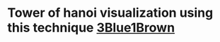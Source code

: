 # Tower of hanoi visualization using this technique [3Blue1Brown](https://www.youtube.com/watch?v=2SUvWfNJSsM) 